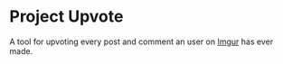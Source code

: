 Project Upvote
==============

A tool for upvoting every post and comment an user on [Imgur](https://imgur.com/) has ever made.
